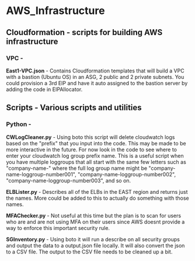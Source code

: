 # AWS_Infrastructure
## Cloudformation - scripts for building AWS infrastructure
### VPC -

**East1-VPC.json** - Contains Cloudformation templates that will build a VPC with a bastion (Ubuntu OS) in an ASG, 2 public and 2 private subnets. You could provision a 3rd EIP and have it auto assigned to the bastion server by adding the code in EIPAllocator.

## Scripts - Various scripts and utilities
### Python -

**CWLogCleaner.py** - Using boto this script will delete cloudwatch logs based on the "prefix" that you input into the code. This may be made to be more interactive in the future. For now look in the code to see where to enter your cloudwatch log group prefix name. This is a useful script when you have multiple loggroups that all start with the same few letters such as "company-name-" where the full log group name might be "company-name-loggroup-number001", "company-name-loggroup-number002", "company-name-loggroup-number003", and so on.

**ELBLister.py** - Describes all of the ELBs in the EAST region and returns just the names. More could be added to this to actually do something with those names.

**MFAChecker.py** - Not useful at this time but the plan is to scan for users who are and are not using MFA on their users since AWS doesnt provide a way to enforce this important security rule.

**SGInventory.py** - Using boto it will run a describe on all security groups and output the data to a output.json file locally. It will also convert the json to a CSV file. The output to the CSV file needs to be cleaned up a bit.
